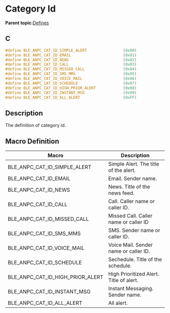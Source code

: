 # Category Id

**Parent topic:**[Defines](GUID-EF3C2DEB-43F8-4387-9DBE-25B3282EEDC1.md)

## C

```c
#define BLE_ANPC_CAT_ID_SIMPLE_ALERT                (0x00)
#define BLE_ANPC_CAT_ID_EMAIL                       (0x01)
#define BLE_ANPC_CAT_ID_NEWS                        (0x02)
#define BLE_ANPC_CAT_ID_CALL                        (0x03)
#define BLE_ANPC_CAT_ID_MISSED_CALL                 (0x04)
#define BLE_ANPC_CAT_ID_SMS_MMS                     (0x05)
#define BLE_ANPC_CAT_ID_VOICE_MAIL                  (0x06)
#define BLE_ANPC_CAT_ID_SCHEDULE                    (0x07)
#define BLE_ANPC_CAT_ID_HIGH_PRIOR_ALERT            (0x08)
#define BLE_ANPC_CAT_ID_INSTANT_MSG                 (0x09)
#define BLE_ANPC_CAT_ID_ALL_ALERT                   (0xFF)
```

## Description

The definition of category id.

## Macro Definition

|Macro|Description|
|-----|-----------|
|BLE\_ANPC\_CAT\_ID\_SIMPLE\_ALERT|Simple Alert. The title of the alert.|
|BLE\_ANPC\_CAT\_ID\_EMAIL|Email. Sender name.|
|BLE\_ANPC\_CAT\_ID\_NEWS|News. Title of the news feed.|
|BLE\_ANPC\_CAT\_ID\_CALL|Call. Caller name or caller ID.|
|BLE\_ANPC\_CAT\_ID\_MISSED\_CALL|Missed Call. Caller name or caller ID|
|BLE\_ANPC\_CAT\_ID\_SMS\_MMS|SMS. Sender name or caller ID.|
|BLE\_ANPC\_CAT\_ID\_VOICE\_MAIL|Voice Mail. Sender name or caller ID.|
|BLE\_ANPC\_CAT\_ID\_SCHEDULE|Sechedule. Title of the schedule.|
|BLE\_ANPC\_CAT\_ID\_HIGH\_PRIOR\_ALERT|High Prioritized Alert. Title of alert.|
|BLE\_ANPC\_CAT\_ID\_INSTANT\_MSG|Instant Messaging. Sender name.|
|BLE\_ANPC\_CAT\_ID\_ALL\_ALERT|All alert.|

